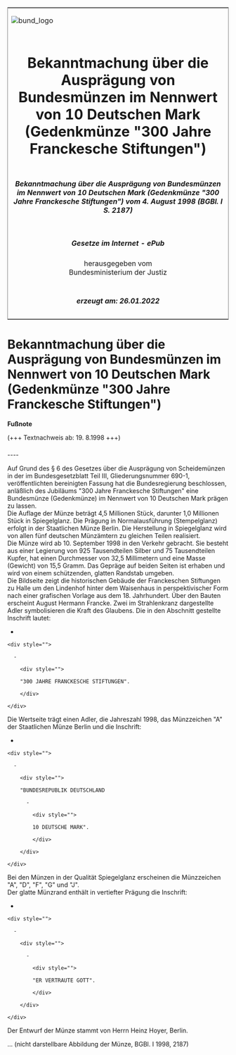 <span id="DECKBLATT.html"></span>

<table border="0" frame="border" width="100%">

<tr valign="top">

<td align="left">

![bund\_logo](BfJ_2021_Web_de_de.gif)

</td>

<td align="right">

 

</td>

</tr>

<tr align="center" valign="middle">

<td colspan="2">

# Bekanntmachung über die Ausprägung von Bundesmünzen im Nennwert von 10 Deutschen Mark (Gedenkmünze "300 Jahre Franckesche Stiftungen")

</td>

</tr>

<tr align="center" valign="middle">

<td colspan="2">

##### Bekanntmachung über die Ausprägung von Bundesmünzen im Nennwert von 10 Deutschen Mark (Gedenkmünze "300 Jahre Franckesche Stiftungen") vom 4. August 1998 (BGBl. I S. 2187)

</td>

</tr>

<tr align="center" valign="middle">

<td colspan="2">

  
  

##### Gesetze im Internet - ePub  
  
herausgegeben vom  
Bundesministerium der Justiz

</td>

</tr>

<tr align="center" valign="bottom">

<td colspan="2">

  
  

##### erzeugt am: 26.01.2022

</td>

</tr>

</table>

<span id="BJNR218700998.html"></span>

# Bekanntmachung über die Ausprägung von Bundesmünzen im Nennwert von 10 Deutschen Mark (Gedenkmünze "300 Jahre Franckesche Stiftungen")

<div>

  
**Fußnote**

<div class="jnhtml">

<div>

<div class="jurAbsatz">

(+++ Textnachweis ab: 19. 8.1998 +++)

</div>

</div>

</div>

</div>

<span id="BJNR218700998BJNE000100311.html"></span>

###   
\----

<div>

<div class="jnhtml">

<div>

<div class="jurAbsatz">

Auf Grund des § 6 des Gesetzes über die Ausprägung von Scheidemünzen in
der im Bundesgesetzblatt Teil III, Gliederungsnummer 690-1,
veröffentlichten bereinigten Fassung hat die Bundesregierung
beschlossen, anläßlich des Jubiläums "300 Jahre Franckesche Stiftungen"
eine Bundesmünze (Gedenkmünze) im Nennwert von 10 Deutschen Mark prägen
zu lassen.  
Die Auflage der Münze beträgt 4,5 Millionen Stück, darunter 1,0
Millionen Stück in Spiegelglanz. Die Prägung in Normalausführung
(Stempelglanz) erfolgt in der Staatlichen Münze Berlin. Die Herstellung
in Spiegelglanz wird von allen fünf deutschen Münzämtern zu gleichen
Teilen realisiert.  
Die Münze wird ab 10. September 1998 in den Verkehr gebracht. Sie
besteht aus einer Legierung von 925 Tausendteilen Silber und 75
Tausendteilen Kupfer, hat einen Durchmesser von 32,5 Millimetern und
eine Masse (Gewicht) von 15,5 Gramm. Das Gepräge auf beiden Seiten ist
erhaben und wird von einem schützenden, glatten Randstab umgeben.  
Die Bildseite zeigt die historischen Gebäude der Franckeschen Stiftungen
zu Halle um den Lindenhof hinter dem Waisenhaus in perspektivischer Form
nach einer grafischen Vorlage aus dem 18. Jahrhundert. Über den Bauten
erscheint August Hermann Francke. Zwei im Strahlenkranz dargestellte
Adler symbolisieren die Kraft des Glaubens. Die in den Abschnitt
gestellte Inschrift lautet:

  - 
    
    <div style="">
    
      - 
        
        <div style="">
        
        "300 JAHRE FRANCKESCHE STIFTUNGEN".
        
        </div>
    
    </div>

Die Wertseite trägt einen Adler, die Jahreszahl 1998, das Münzzeichen
"A" der Staatlichen Münze Berlin und die Inschrift:

  - 
    
    <div style="">
    
      - 
        
        <div style="">
        
        "BUNDESREPUBLIK DEUTSCHLAND
        
          - 
            
            <div style="">
            
            10 DEUTSCHE MARK".
            
            </div>
        
        </div>
    
    </div>

Bei den Münzen in der Qualität Spiegelglanz erscheinen die Münzzeichen
"A", "D", "F", "G" und "J".  
Der glatte Münzrand enthält in vertiefter Prägung die Inschrift:

  - 
    
    <div style="">
    
      - 
        
        <div style="">
        
          - 
            
            <div style="">
            
            "ER VERTRAUTE GOTT".
            
            </div>
        
        </div>
    
    </div>

Der Entwurf der Münze stammt von Herrn Heinz Hoyer, Berlin.

</div>

<div class="jurAbsatz">

... (nicht darstellbare Abbildung der Münze, BGBl. I 1998, 2187)

</div>

</div>

</div>

</div>
